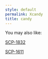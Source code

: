 ```yaml
---
style: default
permalink: Xcandy
title: candy
---
```

You may also like:

[SCP-1832](http://scp-wiki.net/scp-1832)

[SCP-1611](http://scp-wiki.net/scp-1611)
